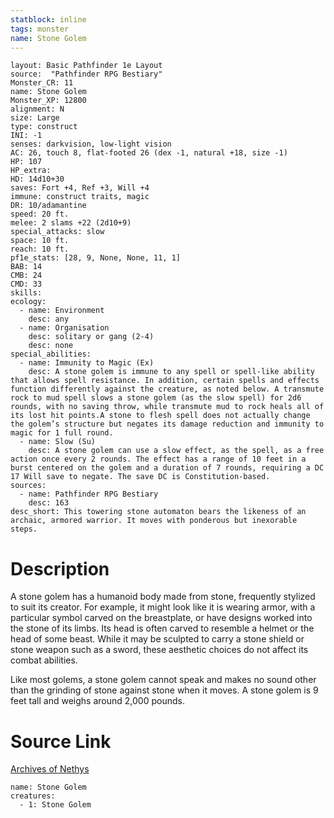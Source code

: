 ```yaml
---
statblock: inline
tags: monster
name: Stone Golem
---
```

```statblock
layout: Basic Pathfinder 1e Layout
source:  "Pathfinder RPG Bestiary"
Monster_CR: 11
name: Stone Golem
Monster_XP: 12800
alignment: N
size: Large
type: construct
INI: -1
senses: darkvision, low-light vision
AC: 26, touch 8, flat-footed 26 (dex -1, natural +18, size -1)
HP: 107
HP_extra: 
HD: 14d10+30
saves: Fort +4, Ref +3, Will +4
immune: construct traits, magic
DR: 10/adamantine
speed: 20 ft.
melee: 2 slams +22 (2d10+9)
special_attacks: slow
space: 10 ft.
reach: 10 ft.
pf1e_stats: [28, 9, None, None, 11, 1]
BAB: 14
CMB: 24
CMD: 33
skills: 
ecology:
  - name: Environment
    desc: any
  - name: Organisation
    desc: solitary or gang (2-4)
    desc: none
special_abilities:
  - name: Immunity to Magic (Ex)
    desc: A stone golem is immune to any spell or spell-like ability that allows spell resistance. In addition, certain spells and effects function differently against the creature, as noted below. A transmute rock to mud spell slows a stone golem (as the slow spell) for 2d6 rounds, with no saving throw, while transmute mud to rock heals all of its lost hit points.A stone to flesh spell does not actually change the golem’s structure but negates its damage reduction and immunity to magic for 1 full round.
  - name: Slow (Su)
    desc: A stone golem can use a slow effect, as the spell, as a free action once every 2 rounds. The effect has a range of 10 feet in a burst centered on the golem and a duration of 7 rounds, requiring a DC 17 Will save to negate. The save DC is Constitution-based.
sources:
  - name: Pathfinder RPG Bestiary
    desc: 163
desc_short: This towering stone automaton bears the likeness of an archaic, armored warrior. It moves with ponderous but inexorable steps.
```
# Description
A stone golem has a humanoid body made from stone, frequently stylized to suit its creator. For example, it might look like it is wearing armor, with a particular symbol carved on the breastplate, or have designs worked into the stone of its limbs. Its head is often carved to resemble a helmet or the head of some beast. While it may be sculpted to carry a stone shield or stone weapon such as a sword, these aesthetic choices do not affect its combat abilities.

Like most golems, a stone golem cannot speak and makes no sound other than the grinding of stone against stone when it moves. A stone golem is 9 feet tall and weighs around 2,000 pounds.
# Source Link
[Archives of Nethys](https://aonprd.com/MonsterDisplay.aspx?ItemName=Stone%20Golem)
```encounter-table
name: Stone Golem
creatures:
  - 1: Stone Golem
```

